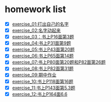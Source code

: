 # homework list
- [x] [exercise_01:打出自己的名字](https://github.com/kangjiehang/computational-physics_N2015301020076/blob/master/exercise_01.md )
- [x] [exercise_02:名字动起来](https://github.com/kangjiehang/computational-physics_N2015301020076/blob/master/exercise_02.md)
- [x] [exercise_03：书上P16面第3题](http://note.youdao.com/noteshare?id=92d1359f5f0b9faecfb505dc8bbef299)
- [x] [exercise_04:书上P31面第9题](http://note.youdao.com/noteshare?id=415c3bb764f58f953d3b158afd051f55)
- [x] [exercise_05:书上P43面第20题](http://note.youdao.com/noteshare?id=fa9f413ed29badf5a2dd664267316a00)
- [x] [exercise_06:书上P65面第14题](http://note.youdao.com/noteshare?id=47df69b18295f80769c2e80da312377c)
- [x] [exercise_07:书上P80面第20题和P82面第26题](http://note.youdao.com/noteshare?id=73f884ce8ed3448fd929a8b4230f6430)
- [x] [exercise_08:书上P82面第31题](http://note.youdao.com/noteshare?id=1a3a04577207e5db87f18c39087c6dc0)
- [x] [exercise_09:期中作业](https://github.com/kangjiehang/computational-physics_N2015301020076/blob/master/%E6%9C%9F%E4%B8%AD.md)
- [x] [exercise_10:书上P118面第16题](http://note.youdao.com/noteshare?id=d79944606a556f742a7d232732419afa)
- [x] [exercise_11:书上P143面第5.3题](http://note.youdao.com/noteshare?id=6a954db1bfd1333443686300fa95c988)
- [x] [exercise_12:书上P164面6.6]()
